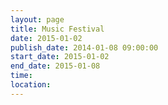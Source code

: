 ```yaml
---
layout: page
title: Music Festival
date: 2015-01-02
publish_date: 2014-01-08 09:00:00
start_date: 2015-01-02
end_date: 2015-01-08
time: 
location: 
---
```


